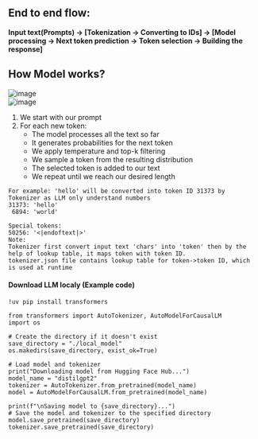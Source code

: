 ## End to end flow:   
**Input text(Prompts) → [Tokenization → Converting to IDs] → [Model processing → Next token prediction → Token selection → Building the response]**    

## How Model works?    
![image](https://github.com/user-attachments/assets/3eef2074-fd69-47cd-8af0-36bab384a127)    
![image](https://github.com/user-attachments/assets/fc45709e-33f2-4f8a-a399-f7739043edef)    
1. We start with our prompt
2. For each new token:
   - The model processes all the text so far
   - It generates probabilities for the next token
   - We apply temperature and top-k filtering
   - We sample a token from the resulting distribution
   - The selected token is added to our text
   - We repeat until we reach our desired length


  
 
```
For example: 'hello' will be converted into token ID 31373 by Tokenizer as LLM only understand numbers     
31373: 'hello'    
 6894: 'world'

Special tokens:
50256: '<|endoftext|>'
Note: 
Tokenizer first convert input text 'chars' into 'token' then by the help of lookup table, it maps token with token ID.
tokenizer.json file contains lookup table for token->token ID, which is used at runtime
```
#### Download LLM localy (Example code)    
```
!uv pip install transformers

from transformers import AutoTokenizer, AutoModelForCausalLM
import os

# Create the directory if it doesn't exist
save_directory = "./local_model" 
os.makedirs(save_directory, exist_ok=True)

# Load model and tokenizer
print("Downloading model from Hugging Face Hub...")
model_name = "distilgpt2"
tokenizer = AutoTokenizer.from_pretrained(model_name)
model = AutoModelForCausalLM.from_pretrained(model_name)

print(f"\nSaving model to {save_directory}...")
# Save the model and tokenizer to the specified directory
model.save_pretrained(save_directory)
tokenizer.save_pretrained(save_directory)
```
